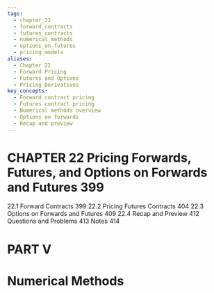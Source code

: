 ```yaml
---
tags:
  - chapter_22
  - forward_contracts
  - futures_contracts
  - numerical_methods
  - options_on_futures
  - pricing_models
aliases:
  - Chapter 22
  - Forward Pricing
  - Futures and Options
  - Pricing Derivatives
key_concepts:
  - Forward contract pricing
  - Futures contract pricing
  - Numerical methods overview
  - Options on forwards
  - Recap and preview
---
```


# CHAPTER 22 Pricing Forwards, Futures, and Options on Forwards and Futures 399

22.1 Forward Contracts 399
22.2 Pricing Futures Contracts 404
22.3 Options on Forwards and Futures 409
22.4 Recap and Preview 412
Questions and Problems 413
Notes 414

# PART V

# Numerical Methods

